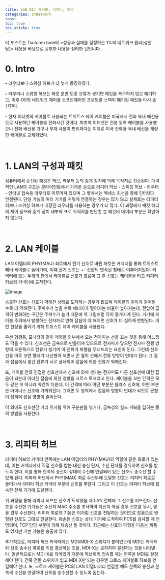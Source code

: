 ```yaml
---
title: LAN 01) 케이블, 리피터, 허브
categories: 1%Network
tags: 
toc: true
toc_sticky: true
---
```


이 포스트는 Tsutomu tone의 <성공과 실패를 결정하는 1%의 네트워크 원리(성안당)> 내용을 바탕으로 공부한 내용을 정리한 것입니다. 

# **0. Intro**

**-** 라우터보다 스위칭 허브가 더 늦게 등장하였다. 

**-** 라우터나 스위칭 허브는 패킷 운반 도중 오류가 생기면 패킷을 복구하지 않고 폐기하고, 이후 OS의 네트워크 제어용 소프트웨어인 프로토콜 스택이 폐기된 패킷을 다시 송신한다. 

**-** 현재 이더넷의 케이블로 사용되는 트위트스 페어 케이블은 미국에서 전화 옥내 배선용으로 사용하던 케이블을 진화시킨 것이다. 최초의 이더넷은 전용 동축 케이블을 사용했으나 전화 배선용 기구나 부재 사용이 편리하다는 이유로 미국 전화용 옥내 배선을 개량한 케이블로 교체되었다. 

<br/>

# **1. LAN의 구성과 패킷**

컴퓨터에서 송신된 패킷은 허브, 라우터 등의 중계 장치에 의해 목적지로 전송된다. 대략적인 LAN의 구조는 클라이언트에서 가까운 순으로 리피터 허브 - 스위칭 허브 - 라우터 - 인터넷 접속용 라우터로 이루어져 있으며 그 밖에서는 엑세스 회선을 통해 인터넷과 연결된다. 단일 기능의 여러 기기를 저렇게 연결하는 경우는 많지 않고 실제로는 리피터 허브나 스위칭 허브가 내장된 라우터를 사용하는 경우가 더 많다. 이 과정에서 패킷 헤더의 제어 정보와 중계 장치 내부의 표로 목적지를 판단할 뿐 패킷의 데이터 부분은 확인하지 않는다. 

<br/>

# **2. LAN 케이블**

LAN 어댑터의 PHY(MAU) 회로에서 전기 신호로 바뀐 패킷은 커넥터를 통해 트위스트 페어 케이블로 들어가며, 이때 전기 신호는 +- 전압의 연속된 형태로 이루어져있다. 커넥터에 있는 두개의 핀에서 케이블로 신호가 흐르며 그 후 신호는 케이블을 타고 리피터 허브의 커넥터에 도착한다. 

![image](https://user-images.githubusercontent.com/96677719/226089512-0c6b1dd0-e86a-4d93-aa04-420a29d76b41.png)

송출한 신호는 신호가 약해진 상태로 도착하는 경우가 많으며 케이블의 길이가 길어질 수록 더 약해진다. 주파수가 높을 수록 에너지가 떨어지는 비율이 높아지는데, 전압이 급격히 변화하는 구간은 주파수가 높기 때문에 위 그림처럼 각이 뭉개지게 된다. 거기에 케이블 주의에서 발생하는 전자파로 인해 잡음이 더 해지면 신호가 더 심하게 변형된다. 이런 현상을 줄이기 위해 트위스트 페어 케이블을 사용한다.

우선 형광등, 모니터와 같이 케이블 외부에서 오는 전자파는 선을 꼬는 것을 통해 어느정도 막을 수 있다. 신호선은 금속으로 만들어져 있으므로 전자파가 닿으면 전자파 진행 방향의 오른쪽으로 전류가 생기며 이 전류가 파형을 무너뜨리는 요인이 된다. 그런데 신호선을 마주 꼬면 형태가 나선형이 되면서 꼰 옆의 선에서 전류 방향이 반대가 된다. 그 결과 잡음에서 생긴 전류가 서로 상쇄되어 잡음에 의한 전류가 약해진다. 

또, 케이블 안의 인접한 신호선에서 신호에 의해 생기는 전자파도 다른 신호선에 대한 잡음이 되는데 이러한 잡음에 의한 영향을 크로스 토크라고 한다. 케이블을 꼬는 간격은 모두 같은 게 아니라 약간씩 다른데, 이 간격에 따라 어떤 부분은 플러스 신호에, 어떤 부분은 마이너스 신호에 가까워진다. 그러면 두 영역에서 잡음의 영향이 반대가 되므로 균형이 잡히며 잡음 영향이 줄어든다. 

이 외에도 신호선간 거리 유지를 위해 구분판을 넣거나, 금속성의 실드 피복을 입히는 등의 방법을 사용한다. 

<br/>

# **3. 리피터 허브**

리피터 허브의 커넥터 안쪽에는 LAN 어댑터의 PHY(MAU)와 역할이 같은 회로가 있는데, 이는 커넥터에서 직접 신호를 받는 대신 송신 단자, 수신 단자를 경유하여 신호를 받도록 한다. 이를 통해 한쪽의 송신이 상대의 수신에 연결되어 있는 신호도 송수신 할 수 있게 된다. 리피터 허브에서 PHY(MAU) 회로 수신부에 도달한 신호는 리피터 회로로 들어가서 리피터 허브 커넥터 부분에 신호를 뿌린다. 그리고 이 신호는 리피터 허브에 접속한 전체 기기에 도달한다. 

위 과정을 통해 리피터 허브는 신호가 도착했을 때 LAN 전체에 그 신호를 퍼뜨린다. 신호를 수신한 기기들은 수신처 MAC 주소를 조사하여 자신이 아닐 경우 신호를 무시, 맞을 경우 수신한다. 리피터 회로의 기본은 이처럼 신호를 전달하는 것이므로 잡음으로 변형된 신호도 그대로 전달한다. 훼손된 신호는 상대 기기에 도착하여 FCS를 검사할 때 판명되며, TCP 담당 부분에 의해 재송신 될 것이다. 최근에는 신호의 파형을 다듬는 제품도 있지만 기본 기능은 송출에 있다. 

추가적으로, 리피터 허브 커넥터에는 MDI/MDI-X 스위치가 붙어있는데 MDI는 커넥터와 신호 송수신 회로를 직접 결선하는 것을, MDI-X는 교차하여 결선하는 것을 나타낸다. 일반적으로는 MDI-X로 되어있기 때문에 허브끼리 접속할 때는 한쪽을 MDI로 설정해야 한다. 간혹 전환 스위치가 없고 MDI-X만 되는 경우엔 크로스 케이블로 허브를 연결해야 한다. 또, 크로스 케이블은 PC의 LAN 어댑터끼리 연결할 때도 한쪽의 송신과 한쪽의 수신을 연결하여 신호를 송수신할 수 있도록 돕는다.